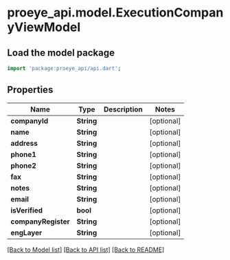 # proeye_api.model.ExecutionCompanyViewModel

## Load the model package
```dart
import 'package:proeye_api/api.dart';
```

## Properties
Name | Type | Description | Notes
------------ | ------------- | ------------- | -------------
**companyId** | **String** |  | [optional] 
**name** | **String** |  | [optional] 
**address** | **String** |  | [optional] 
**phone1** | **String** |  | [optional] 
**phone2** | **String** |  | [optional] 
**fax** | **String** |  | [optional] 
**notes** | **String** |  | [optional] 
**email** | **String** |  | [optional] 
**isVerified** | **bool** |  | [optional] 
**companyRegister** | **String** |  | [optional] 
**engLayer** | **String** |  | [optional] 

[[Back to Model list]](../README.md#documentation-for-models) [[Back to API list]](../README.md#documentation-for-api-endpoints) [[Back to README]](../README.md)


